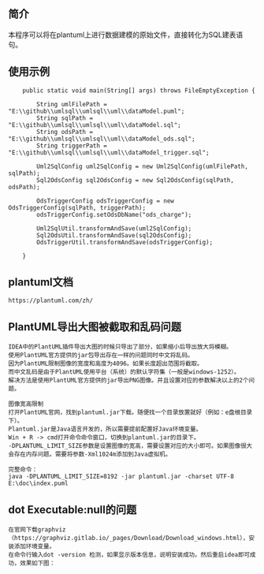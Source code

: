 ## 简介

  本程序可以将在plantuml上进行数据建模的原始文件，直接转化为SQL建表语句。

## 使用示例  
        public static void main(String[] args) throws FileEmptyException {
    
            String umlFilePath = "E:\\github\\umlsql\\umlsql\\uml\\dataModel.puml";
            String sqlPath = "E:\\github\\umlsql\\umlsql\\uml\\dataModel.sql";
            String odsPath = "E:\\github\\umlsql\\umlsql\\uml\\dataModel_ods.sql";
            String triggerPath = "E:\\github\\umlsql\\umlsql\\uml\\dataModel_trigger.sql";
    
            Uml2SqlConfig uml2SqlConfig = new Uml2SqlConfig(umlFilePath, sqlPath);
            Sql2OdsConfig sql2OdsConfig = new Sql2OdsConfig(sqlPath, odsPath);
    
            OdsTriggerConfig odsTriggerConfig = new OdsTriggerConfig(sqlPath, triggerPath);
            odsTriggerConfig.setOdsDbName("ods_charge");
    
            Uml2SqlUtil.transformAndSave(uml2SqlConfig);
            Sql2OdsUtil.transformAndSave(sql2OdsConfig);
            OdsTriggerUtil.transformAndSave(odsTriggerConfig);
    
        }


## plantuml文档

    https://plantuml.com/zh/
  
## PlantUML导出大图被截取和乱码问题
    
    IDEA中的PlantUML插件导出大图的时候只导出了部分，如果缩小后导出放大将模糊。
    使用PlantUML官方提供的jar包导出存在一样的问题同时中文将乱码。   
    因为PlantUML限制图像的宽度和高度为4096。如果长度超出范围将截取。
    而中文乱码是由于PlantUML使用平台（系统）的默认字符集（一般是windows-1252）。    
    解决方法是使用PlantUML官方提供的jar导出PNG图像。并且设置对应的参数解决以上的2个问题。
    
    图像宽高限制
    打开PlantUML官网，找到plantuml.jar下载。随便找一个目录放置就好（例如：e盘根目录下）。
    Plantuml.jar是Java语言开发的，所以需要提前配置好Java环境变量。
    Win + R -> cmd打开命令命令窗口，切换到plantuml.jar的目录下。
    -DPLANTUML_LIMIT_SIZE参数是设置图像的宽高，需要设置对应的大小即可。如果图像很大会存在内存问题。需要将参数-Xml1024m添加到Java虚拟机。

    完整命令：
    java -DPLANTUML_LIMIT_SIZE=8192 -jar plantuml.jar -charset UTF-8 E:\doc\index.puml
  
  
  
## dot Executable:null的问题

    在官网下载graphviz（https://graphviz.gitlab.io/_pages/Download/Download_windows.html），安装添加环境变量。
    在命令行输入dot -version 检测，如果显示版本信息，说明安装成功。然后重启idea即可成功，效果如下图：
    
    